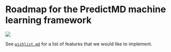 # Roadmap for the PredictMD machine learning framework

<p>
<a href="https://doi.org/10.5281/zenodo.1291209">
<img
src="https://zenodo.org/badge/109460252.svg"/>
</a>
</p>

See [`wishlist.md`](wishlist.md) for a list of features that we would like to implement.
